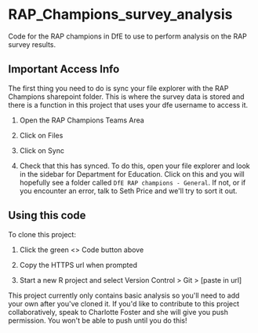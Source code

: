 # RAP_Champions_survey_analysis
Code for the RAP champions in DfE to use to perform analysis on the RAP survey results.

## Important Access Info

The first thing you need to do is sync your file explorer with the RAP Champions sharepoint folder. This is where the survey data is stored and there is a function in this project that uses your dfe username to access it.

1. Open the RAP Champions Teams Area

2. Click on Files

3. Click on Sync

4. Check that this has synced. To do this, open your file explorer and look in the sidebar for Department for Education. Click on this and you will hopefully see a folder called `DfE RAP champions - General`. If not, or if you encounter an error, talk to Seth Price and we'll try to sort it out.

## Using this code

To clone this project:

1. Click the green <> Code button above

2. Copy the HTTPS url when prompted

3. Start a new R project and select Version Control > Git > [paste in url]

This project currently only contains basic analysis so you'll need to add your own after you've cloned it. If you'd like to contribute to this project collaboratively, speak to Charlotte Foster and she will give you push permission. You won't be able to push until you do this!
